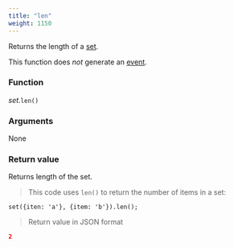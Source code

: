 ```yaml
---
title: "len"
weight: 1150
---
```


Returns the length of a [set](..).

This function does *not* generate an [event](../../../events).

### Function

*set*.`len()`

### Arguments

None

### Return value

Returns length of the set.

> This code uses `len()` to return the number of items in a set:

```thingsdb,json_response
set({iten: 'a'}, {item: 'b'}).len();
```

> Return value in JSON format

```json
2
```
